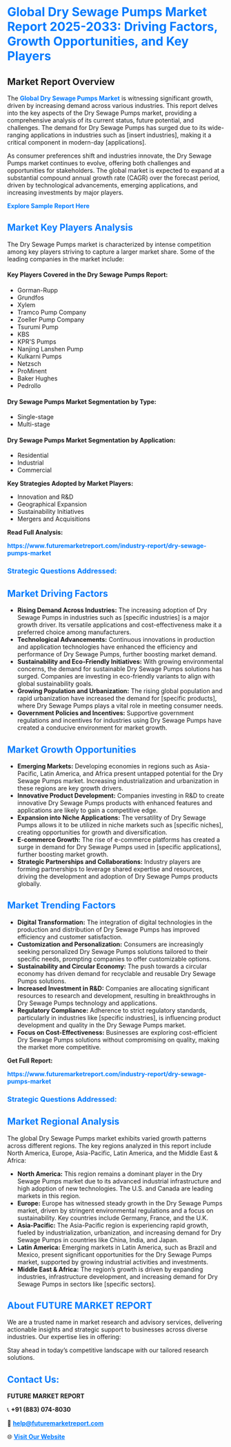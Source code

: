 <h1 style="color: #007BFF;">Global Dry Sewage Pumps Market Report 2025-2033: Driving Factors, Growth Opportunities, and Key Players</h1>

<section id="overview">
<h2>Market Report Overview</h2>
<p>The <a href="https://www.futuremarketreport.com/industry-report/dry-sewage-pumps-market" style="color: #007BFF; text-decoration: none;"><strong>Global Dry Sewage Pumps Market</strong></a> is witnessing significant growth, driven by increasing demand across various industries. This report delves into the key aspects of the Dry Sewage Pumps market, providing a comprehensive analysis of its current status, future potential, and challenges. The demand for Dry Sewage Pumps has surged due to its wide-ranging applications in industries such as [insert industries], making it a critical component in modern-day [applications].</p>
<p>As consumer preferences shift and industries innovate, the Dry Sewage Pumps market continues to evolve, offering both challenges and opportunities for stakeholders. The global market is expected to expand at a substantial compound annual growth rate (CAGR) over the forecast period, driven by technological advancements, emerging applications, and increasing investments by major players.</p>
</section>

<section id="overview">
<p><a href="https://www.futuremarketreport.com/request-sample/reportId=106173" style="color: #007BFF; text-decoration: none;"><strong>Explore Sample Report Here</strong></a></p>
</section>

<section id="key-players">
<h2 style="color: #007BFF;">Market Key Players Analysis</h2>
<p>The Dry Sewage Pumps market is characterized by intense competition among key players striving to capture a larger market share. Some of the leading companies in the market include:</p>
<h4>Key Players Covered in the Dry Sewage Pumps Report:</h4>
<ul><li>Gorman-Rupp</li><li>Grundfos</li><li>Xylem</li><li>Tramco Pump Company</li><li>Zoeller Pump Company</li><li>Tsurumi Pump</li><li>KBS</li><li>KPR&#039;S Pumps</li><li>Nanjing Lanshen Pump</li><li>Kulkarni Pumps</li><li>Netzsch</li><li>ProMinent</li><li>Baker Hughes</li><li>Pedrollo</li></ul>
<h4>Dry Sewage Pumps Market Segmentation by Type:</h4>
<ul><li>Single-stage</li><li>Multi-stage</li></ul>

<h4>Dry Sewage Pumps Market Segmentation by Application:</h4>
<ul><li>Residential</li><li>Industrial</li><li>Commercial</li></ul>
<p><strong>Key Strategies Adopted by Market Players:</strong></p>
<ul>
<li>Innovation and R&D</li>
<li>Geographical Expansion</li>
<li>Sustainability Initiatives</li>
<li>Mergers and Acquisitions</li>
</ul>
</section>

<section>
<p><strong>Read Full Analysis: </strong></p><a href="https://www.futuremarketreport.com/industry-report/dry-sewage-pumps-market" style="color: #007BFF; text-decoration: none;"><strong>https://www.futuremarketreport.com/industry-report/dry-sewage-pumps-market</strong></a>
<h3 style="color: #007BFF;">Strategic Questions Addressed:</h3>
</section>

<section id="driving-factors">
<h2 style="color: #007BFF;">Market Driving Factors</h2>
<ul>
<li><strong>Rising Demand Across Industries:</strong> The increasing adoption of Dry Sewage Pumps in industries such as [specific industries] is a major growth driver. Its versatile applications and cost-effectiveness make it a preferred choice among manufacturers.</li>
<li><strong>Technological Advancements:</strong> Continuous innovations in production and application technologies have enhanced the efficiency and performance of Dry Sewage Pumps, further boosting market demand.</li>
<li><strong>Sustainability and Eco-Friendly Initiatives:</strong> With growing environmental concerns, the demand for sustainable Dry Sewage Pumps solutions has surged. Companies are investing in eco-friendly variants to align with global sustainability goals.</li>
<li><strong>Growing Population and Urbanization:</strong> The rising global population and rapid urbanization have increased the demand for [specific products], where Dry Sewage Pumps plays a vital role in meeting consumer needs.</li>
<li><strong>Government Policies and Incentives:</strong> Supportive government regulations and incentives for industries using Dry Sewage Pumps have created a conducive environment for market growth.</li>
</ul>
</section>

<section id="growth-opportunities">
<h2 style="color: #007BFF;">Market Growth Opportunities</h2>
<ul>
<li><strong>Emerging Markets:</strong> Developing economies in regions such as Asia-Pacific, Latin America, and Africa present untapped potential for the Dry Sewage Pumps market. Increasing industrialization and urbanization in these regions are key growth drivers.</li>
<li><strong>Innovative Product Development:</strong> Companies investing in R&D to create innovative Dry Sewage Pumps products with enhanced features and applications are likely to gain a competitive edge.</li>
<li><strong>Expansion into Niche Applications:</strong> The versatility of Dry Sewage Pumps allows it to be utilized in niche markets such as [specific niches], creating opportunities for growth and diversification.</li>
<li><strong>E-commerce Growth:</strong> The rise of e-commerce platforms has created a surge in demand for Dry Sewage Pumps used in [specific applications], further boosting market growth.</li>
<li><strong>Strategic Partnerships and Collaborations:</strong> Industry players are forming partnerships to leverage shared expertise and resources, driving the development and adoption of Dry Sewage Pumps products globally.</li>
</ul>
</section>

<section id="trending-factors">
<h2 style="color: #007BFF;">Market Trending Factors</h2>
<ul>
<li><strong>Digital Transformation:</strong> The integration of digital technologies in the production and distribution of Dry Sewage Pumps has improved efficiency and customer satisfaction.</li>
<li><strong>Customization and Personalization:</strong> Consumers are increasingly seeking personalized Dry Sewage Pumps solutions tailored to their specific needs, prompting companies to offer customizable options.</li>
<li><strong>Sustainability and Circular Economy:</strong> The push towards a circular economy has driven demand for recyclable and reusable Dry Sewage Pumps solutions.</li>
<li><strong>Increased Investment in R&D:</strong> Companies are allocating significant resources to research and development, resulting in breakthroughs in Dry Sewage Pumps technology and applications.</li>
<li><strong>Regulatory Compliance:</strong> Adherence to strict regulatory standards, particularly in industries like [specific industries], is influencing product development and quality in the Dry Sewage Pumps market.</li>
<li><strong>Focus on Cost-Effectiveness:</strong> Businesses are exploring cost-efficient Dry Sewage Pumps solutions without compromising on quality, making the market more competitive.</li>
</ul>
</section>

<section>
<p><strong>Get Full Report: </strong></p><a href="https://www.futuremarketreport.com/industry-report/dry-sewage-pumps-market" style="color: #007BFF; text-decoration: none;"><strong>https://www.futuremarketreport.com/industry-report/dry-sewage-pumps-market</strong></a>
<h3 style="color: #007BFF;">Strategic Questions Addressed:</h3>
</section>


<section id="regional-analysis">
<h2 style="color: #007BFF;">Market Regional Analysis</h2>
<p>The global Dry Sewage Pumps market exhibits varied growth patterns across different regions. The key regions analyzed in this report include North America, Europe, Asia-Pacific, Latin America, and the Middle East & Africa:</p>
<ul>
<li><strong>North America:</strong> This region remains a dominant player in the Dry Sewage Pumps market due to its advanced industrial infrastructure and high adoption of new technologies. The U.S. and Canada are leading markets in this region.</li>
<li><strong>Europe:</strong> Europe has witnessed steady growth in the Dry Sewage Pumps market, driven by stringent environmental regulations and a focus on sustainability. Key countries include Germany, France, and the U.K.</li>
<li><strong>Asia-Pacific:</strong> The Asia-Pacific region is experiencing rapid growth, fueled by industrialization, urbanization, and increasing demand for Dry Sewage Pumps in countries like China, India, and Japan.</li>
<li><strong>Latin America:</strong> Emerging markets in Latin America, such as Brazil and Mexico, present significant opportunities for the Dry Sewage Pumps market, supported by growing industrial activities and investments.</li>
<li><strong>Middle East & Africa:</strong> The region’s growth is driven by expanding industries, infrastructure development, and increasing demand for Dry Sewage Pumps in sectors like [specific sectors].</li>
</ul>
</section>

<footer>
<h2 style="color: #007BFF;">About FUTURE MARKET REPORT</h2>
<p>We are a trusted name in market research and advisory services, delivering actionable insights and strategic support to businesses across diverse industries. Our expertise lies in offering:</p>

<p>Stay ahead in today’s competitive landscape with our tailored research solutions.</p>

<h2 style="color: #007BFF;">Contact Us:</h2>
<p><strong>FUTURE MARKET REPORT</strong></p>
<p>📞 <strong>+91 (883) 074-8030</strong></p>
<p>📧 <strong><a href="mailto:help@futuremarketreport.com" style="color: #007BFF;">help@futuremarketreport.com</a></strong></p>
<p>🌐 <strong><a href="https://www.futuremarketreport.com/" style="color: #007BFF;">Visit Our Website</a></strong></p>
</footer>